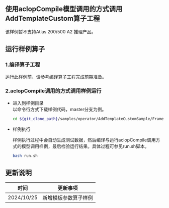 ## 使用aclopCompile模型调用的方式调用AddTemplateCustom算子工程
该样例暂不支持Atlas 200/500 A2 推理产品。

## 运行样例算子
### 1.编译算子工程
运行此样例前，请参考[编译算子工程](../README.md#operatorcompile)完成前期准备。
### 2.aclopCompile调用的方式调用样例运行

  - 进入到样例目录   
    以命令行方式下载样例代码，master分支为例。
    ```bash
    cd ${git_clone_path}/samples/operator/AddTemplateCustomSample/FrameworkLaunch/AclOnlineModel
    ```

  - 样例执行

    样例执行过程中会自动生成测试数据，然后编译与运行aclopCompile调用方式的模型调用样例，最后检验运行结果。具体过程可参见run.sh脚本。
    ```bash
    bash run.sh
    ```
## 更新说明
| 时间       | 更新事项     |
| ---------- | ------------ |
| 2024/10/25 | 新增模板参数算子样例 |